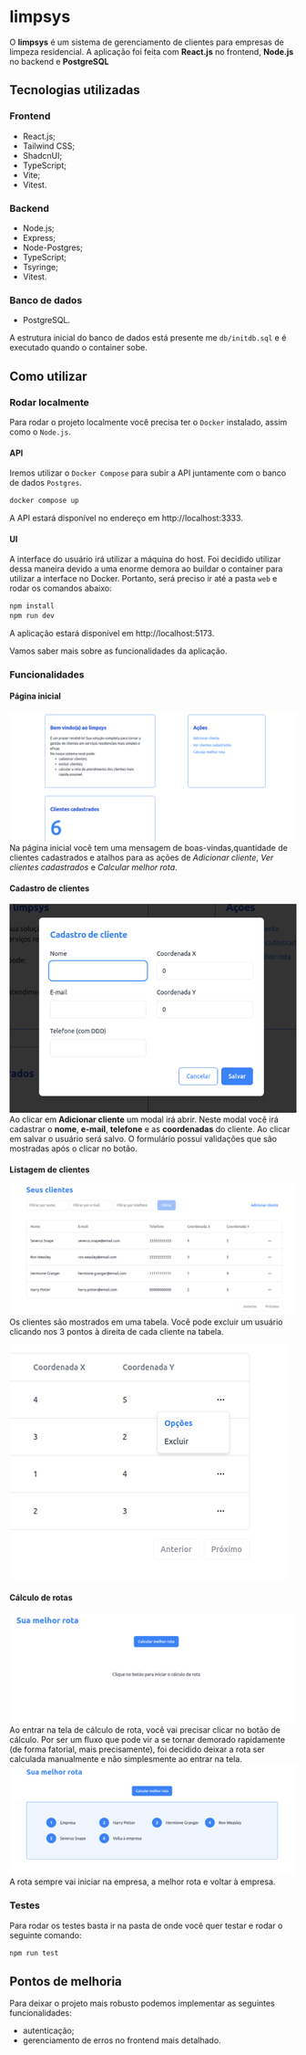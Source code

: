 # limpsys

O **limpsys** é um sistema de gerenciamento de clientes para empresas de limpeza residencial. A aplicação foi feita com **React.js** no frontend, **Node.js** no backend e **PostgreSQL**

## Tecnologias utilizadas
### Frontend
- React.js;
- Tailwind CSS;
- ShadcnUI;
- TypeScript;
- Vite;
- Vitest.

### Backend
- Node.js;
- Express;
- Node-Postgres;
- TypeScript;
- Tsyringe;
- Vitest.

### Banco de dados
- PostgreSQL.

A estrutura inicial do banco de dados está presente me `db/initdb.sql` e é executado quando o container sobe.

## Como utilizar
### Rodar localmente
Para rodar o projeto localmente você precisa ter o `Docker` instalado, assim como o `Node.js`.

#### API
Iremos utilizar o `Docker Compose` para subir a API juntamente com o banco de dados `Postgres`.
```bash
docker compose up
```
A API estará disponível no endereço em http://localhost:3333.

#### UI
A interface do usuário irá utilizar a máquina do host. Foi decidido utilizar dessa maneira devido a uma enorme demora ao buildar o container para utilizar a interface no Docker. Portanto, será preciso ir até a pasta `web` e rodar os comandos abaixo:
```bash
npm install
npm run dev
```

A aplicação estará disponível em http://localhost:5173.

Vamos saber mais sobre as funcionalidades da aplicação.

### Funcionalidades
#### Página inicial
![Página inicial](docs/screenshots/home.png)
Na página inicial você tem uma  mensagem de boas-vindas,quantidade de clientes cadastrados e atalhos para as ações de _Adicionar cliente_, _Ver clientes cadastrados_ e _Calcular melhor rota_.

#### Cadastro de clientes
![Cadastro de clientes](docs/screenshots/cadastro.png)
Ao clicar em **Adicionar cliente** um modal irá abrir. Neste modal você irá cadastrar o **nome**, **e-mail**, **telefone** e as **coordenadas** do cliente. Ao clicar em salvar o usuário será salvo. O formulário possui validações que são mostradas após o clicar no botão.

#### Listagem de clientes
![Listagem de clientes](docs/screenshots/listagem.png)
Os clientes são mostrados em uma tabela. Você pode excluir um usuário clicando nos 3 pontos à direita de cada cliente na tabela.

![Exclusão de usuário](docs/screenshots/excluir.png)

#### Cálculo de rotas
![Cálculo de rotas](docs/screenshots/melhor-rota.png)
Ao entrar na tela de cálculo de rota, você vai precisar clicar no botão de cálculo. Por ser um fluxo que pode vir a se tornar demorado rapidamente (de forma fatorial, mais precisamente), foi decidido deixar a rota ser calculada manualmente e não simplesmente ao entrar na tela.
![Rota calculada](docs/screenshots/rota.png)
A rota sempre vai iniciar na empresa, a melhor rota e voltar à empresa.

### Testes
Para rodar os testes basta ir na pasta de onde você quer testar e rodar o seguinte comando:
```bash
npm run test
```

## Pontos de melhoria
Para deixar o projeto mais robusto podemos implementar as seguintes funcionalidades:
- autenticação;
- gerenciamento de erros no frontend mais detalhado.